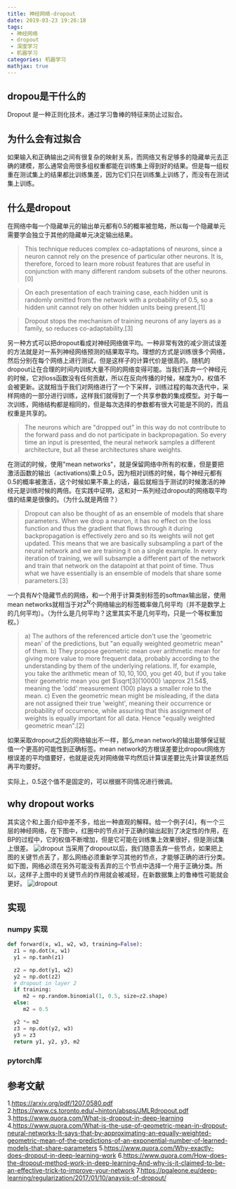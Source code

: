 ```yaml
---
title: 神经网络-dropout
date: 2019-03-23 19:26:18
tags:
 - 神经网络
 - dropout
 - 深度学习
 - 机器学习
categories: 机器学习
mathjax: true
---
```


## dropou是干什么的
Dropout 是一种正则化技术，通过学习鲁棒的特征来防止过拟合。

## 为什么会有过拟合
如果输入和正确输出之间有很复杂的映射关系，而网络又有足够多的隐藏单元去正确的建模，那么通常会用很多组权重都能在训练集上得到好的结果。但是每一组权重在测试集上的结果都比训练集差，因为它们只在训练集上训练了，而没有在测试集上训练。

## 什么是dropout
在网络中每一个隐藏单元的输出单元都有$0.5$的概率被忽略，所以每一个隐藏单元需要学会独立于其他的隐藏单元决定输出结果。
> This technique reduces complex co-adaptations of neurons, since a neuron cannot rely on the presence of particular other neurons. It is, therefore, forced to learn more robust features that are useful in conjunction with many different random subsets of the other neurons. [0]

> On each presentation of each training case, each hidden unit is randomly omitted from the network with a probability of 0.5, so a hidden unit cannot rely on other hidden units being present.[1]

> Dropout stops the mechanism of training neurons of any layers as a family, so reduces co-adaptability.[3]

另一种方式可以把dropout看成对神经网络做平均。一种非常有效的减少测试误差的方法就是对一系列神经网络预测的结果取平均。理想的方式是训练很多个网络，然后分别在每个网络上进行测试，但是这样子的计算代价是很高的。随机的dropout让在合理的时间内训练大量不同的网络变得可能。当我们丢弃一个神经元的时候，它对loss函数没有任何贡献，所以在反向传播的时候，梯度为$0$，权值不会被更新。这就相当于我们对网络进行了一个下采样，训练过程的每次迭代中，采样网络的一部分进行训练，这样我们就得到了一个共享参数的集成模型。对于每一次训练，网络结构都是相同的，但是每次选择的参数都有很大可能是不同的，而且权重是共享的。
> The neurons which are "dropped out" in this way do not contribute to the forward pass and do not participate in backpropagation. So every time an input is presented, the neural network samples a different architecture, but all these architectures share weights.

在测试的时候，使用"mean networks"，就是保留网络中所有的权重，但是要把激活函数的输出（activations)乘上$0.5$，因为相对训练的时候，每个神经元都有$0.5$的概率被激活，这个时候如果不乘上的话，最后就相当于测试的时候激活的神经元是训练时候的两倍。在实践中证明，这和对一系列经过dropout的网络取平均值的结果是很像的。（为什么就是两倍？）
> Dropout can also be thought of as an ensemble of models that share parameters. When we drop a neuron, it has no effect on the loss function and thus the gradient that flows through it during backpropagation is effectively zero and so its weights will not get updated. This means that we are basically subsampling a part of the neural network and we are training it on a single example. In every iteration of training, we will subsample a different part of the network and train that network on the datapoint at that point of time. Thus what we have essentially is an ensemble of models that share some parameters.[3]

一个具有$N$个隐藏节点的网络，和一个用于计算类别标签的softmax输出层，使用mean networks就相当于对$2^N$个网络输出的标签概率做几何平均（并不是数学上的几何平均）。（为什么是几何平均？这里其实不是几何平均，只是一个等权重加权。）
> a) The authors of the referenced article don't use the 'geometric mean' of the predictions, but "an equally weighted geometric mean" of them.
b) They propose geometric mean over arithmetic mean for giving more value to more frequent data, probably according to the understanding by them of the underlying relations.
If, for example, you take the arithmetic mean of ${10, 10, 100}$, you get $40$, but if you take their geometric mean you get $\sqrt[3]{10000} \approx 21.54$, meaning the 'odd' measurement ($100$) plays a smaller role to the mean.
c) Even the geometric mean might be misleading, if the data are not assigned their true 'weight', meaning their occurrence or probability of occurrence, while assuring that this assignment of weights is equally important for all data.
Hence "equally weighted geometric mean".[2]

如果采取dropout之后的网络输出不一样，那么mean network的输出能够保证赋值一个更高的可能性到正确标签。mean network的方根误差要比dropout网络方根误差的平均值要好，也就是说先对网络做平均然后计算误差要比先计算误差然后再平均要好。

实际上，$0.5$这个值不是固定的，可以根据不同情况进行微调。

## why dropout works
其实这个和上面介绍中差不多，给出一种直观的解释。给一个例子[4]，有一个三层的神经网络，在下图中，红圈中的节点对于正确的输出起到了决定性的作用，在BP的过程中，它的权值不断增加，但是它可能在训练集上效果很好，但是测试集上很差。
![dropout](dropout_1.png)
当采用了dropout以后，我们随意丢弃一些节点，如果把上图的关键节点丢了，那么网络必须重新学习其他的节点，才能够正确的进行分类。如下图，网络必须在另外可能没有丢弃的三个节点中选择一个用于正确分类。所以，这样子上图中的关键节点的作用就会被减轻，在新数据集上的鲁棒性可能就会更好。
![dropout](dropout_2.png)

## 实现
### numpy 实现
``` python
def forward(x, w1, w2, w3, training=False):
  z1 = np.dot(x, w1)
  y1 = np.tanh(z1)

  z2 = np.dot(y1, w2)
  y2 = np.dot(z2)
  # dropout in layer 2 
  if training:
     m2 = np.random.binomial(1, 0.5, size=z2.shape)
  else:
     m2 = 0.5

  y2 *= m2
  z3 = np.dot(y2, w3)
  y3 = z3
  return y1, y2, y3, m2
```

### pytorch库

## 参考文献
1.https://arxiv.org/pdf/1207.0580.pdf
2.https://www.cs.toronto.edu/~hinton/absps/JMLRdropout.pdf
3.https://www.quora.com/What-is-dropout-in-deep-learning
4.https://www.quora.com/What-is-the-use-of-geometric-mean-in-dropout-neural-networks-It-says-that-by-approximating-an-equally-weighted-geometric-mean-of-the-predictions-of-an-exponential-number-of-learned-models-that-share-parameters
5.https://www.quora.com/Why-exactly-does-dropout-in-deep-learning-work
6.https://www.quora.com/How-does-the-dropout-method-work-in-deep-learning-And-why-is-it-claimed-to-be-an-effective-trick-to-improve-your-network
7.https://pgaleone.eu/deep-learning/regularization/2017/01/10/anaysis-of-dropout/
